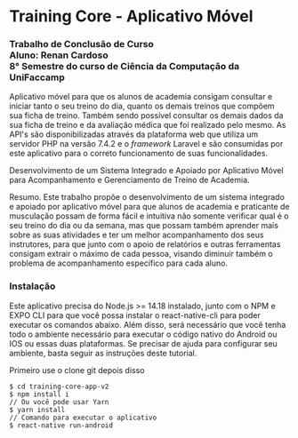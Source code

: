 # Training Core - Aplicativo Móvel
<h3>Trabalho de Conclusão de Curso<br>
Aluno: Renan Cardoso<br>
8° Semestre do curso de Ciência da Computação da UniFaccamp 
</h3> 

Aplicativo móvel para que os alunos de academia consigam consultar e iniciar tanto o seu treino do dia, quanto os demais treinos que compõem sua ficha de treino. Também sendo possível consultar os demais dados da sua ficha de treino e da avaliação médica que foi realizado pelo mesmo. As API's são disponibilizadas através da plataforma web que utiliza um servidor PHP na versão 7.4.2 e o <i>framework</i> Laravel e são consumidas por este aplicativo para o correto funcionamento de suas funcionalidades.

Desenvolvimento de um Sistema Integrado e Apoiado por
Aplicativo Móvel para Acompanhamento e Gerenciamento de
Treino de Academia.

Resumo. Este trabalho propõe o desenvolvimento de um sistema integrado e apoiado por aplicativo móvel para que alunos de academia e praticante de musculação possam de forma fácil e intuitiva não somente verificar qual é o seu treino do dia ou da semana, mas que possam também aprender mais sobre as suas atividades e ter um melhor acompanhamento dos seus instrutores, para que junto com o apoio de relatórios e outras ferramentas consigam extrair o máximo de cada pessoa, visando diminuir também o problema de acompanhamento específico para cada aluno.

### Instalação

<p>
Este aplicativo precisa do Node.js >= 14.18 instalado, junto com o NPM e EXPO CLI para que você possa instalar o react-native-cli para poder executar os comandos abaixo. Além disso, será necessário que você tenha todo o ambiente necessário para executar o código nativo do Android ou IOS ou essas duas plataformas. Se precisar de ajuda para configurar seu ambiente, basta seguir as instruções deste tutorial.
</p>
<p> Primeiro use o clone git depois disso </p>

```
$ cd training-core-app-v2
$ npm install i 
// Ou você pode usar Yarn
$ yarn install
// Comando para executar o aplicativo
$ react-native run-android